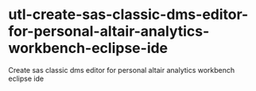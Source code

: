 # utl-create-sas-classic-dms-editor-for-personal-altair-analytics-workbench-eclipse-ide
Create sas classic dms editor for personal altair analytics workbench eclipse ide
